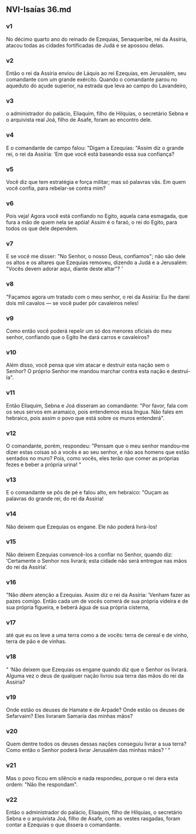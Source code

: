 ## NVI-Isaías 36.md
### v1
 No décimo quarto ano do reinado de Ezequias, Senaqueribe, rei da Assíria, atacou todas as cidades fortificadas de Judá e se apossou delas.
### v2
 Então o rei da Assíria enviou de Láquis ao rei Ezequias, em Jerusalém, seu comandante com um grande exército. Quando o comandante parou no aqueduto do açude superior, na estrada que leva ao campo do Lavandeiro,
### v3
 o administrador do palácio, Eliaquim, filho de Hilquias, o secretário Sebna e o arquivista real Joá, filho de Asafe, foram ao encontro dele.
### v4
 E o comandante de campo falou: "Digam a Ezequias: "Assim diz o grande rei, o rei da Assíria: ‘Em que você está baseando essa sua confiança?
### v5
 Você diz que tem estratégia e força militar; mas só palavras vãs. Em quem você confia, para rebelar-se contra mim?
### v6
 Pois veja! Agora você está confiando no Egito, aquela cana esmagada, que fura a mão de quem nela se apóia! Assim é o faraó, o rei do Egito, para todos os que dele dependem.
### v7
 E se você me disser: "No Senhor, o nosso Deus, confiamos"; não são dele os altos e os altares que Ezequias removeu, dizendo a Judá e a Jerusalém: "Vocês devem adorar aqui, diante deste altar"? ’
### v8
 "Façamos agora um tratado com o meu senhor, o rei da Assíria: Eu lhe darei dois mil cavalos — se você puder pôr cavaleiros neles!
### v9
 Como então você poderá repelir um só dos menores oficiais do meu senhor, confiando que o Egito lhe dará carros e cavaleiros?
### v10
 Além disso, você pensa que vim atacar e destruir esta nação sem o Senhor? O próprio Senhor me mandou marchar contra esta nação e destruí-la".
### v11
 Então Eliaquim, Sebna e Joá disseram ao comandante: "Por favor, fala com os seus servos em aramaico, pois entendemos essa língua. Não fales em hebraico, pois assim o povo que está sobre os muros entenderá".
### v12
 O comandante, porém, respondeu: "Pensam que o meu senhor mandou-me dizer estas coisas só a vocês e ao seu senhor, e não aos homens que estão sentados no muro? Pois, como vocês, eles terão que comer as próprias fezes e beber a própria urina! "
### v13
 E o comandante se pôs de pé e falou alto, em hebraico: "Ouçam as palavras do grande rei, do rei da Assíria!
### v14
 Não deixem que Ezequias os engane. Ele não poderá livrá-los!
### v15
 Não deixem Ezequias convencê-los a confiar no Senhor, quando diz: ‘Certamente o Senhor nos livrará; esta cidade não será entregue nas mãos do rei da Assíria’.
### v16
 "Não dêem atenção a Ezequias. Assim diz o rei da Assíria: ‘Venham fazer as pazes comigo. Então cada um de vocês comerá de sua própria videira e de sua própria figueira, e beberá água de sua própria cisterna,
### v17
 até que eu os leve a uma terra como a de vocês: terra de cereal e de vinho, terra de pão e de vinhas.
### v18
 " ‘Não deixem que Ezequias os engane quando diz que o Senhor os livrará. Alguma vez o deus de qualquer nação livrou sua terra das mãos do rei da Assíria?
### v19
 Onde estão os deuses de Hamate e de Arpade? Onde estão os deuses de Sefarvaim? Eles livraram Samaria das minhas mãos?
### v20
 Quem dentre todos os deuses dessas nações conseguiu livrar a sua terra? Como então o Senhor poderá livrar Jerusalém das minhas mãos? ’ "
### v21
 Mas o povo ficou em silêncio e nada respondeu, porque o rei dera esta ordem: "Não lhe respondam".
### v22
 Então o administrador do palácio, Eliaquim, filho de Hilquias, o secretário Sebna e o arquivista Joá, filho de Asafe, com as vestes rasgadas, foram contar a Ezequias o que dissera o comandante.

